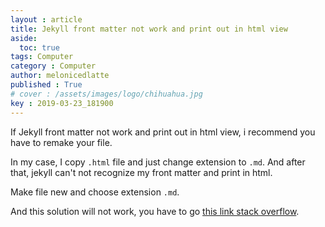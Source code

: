 ```yaml
---
layout : article
title: Jekyll front matter not work and print out in html view
aside:
  toc: true
tags: Computer
category : Computer
author: melonicedlatte
published : True
# cover : /assets/images/logo/chihuahua.jpg
key : 2019-03-23_181900
---
```


If Jekyll front matter not work and print out in html view, i recommend you have to remake your file.

In my case, I copy `.html` file and just change extension to `.md`.
And after that, jekyll can't not recognize my front matter and print in html.

Make file new and choose extension `.md`. 

And this solution will not work, you have to go [this link stack overflow](https://stackoverflow.com/questions/42351219/jekyll-frontmatter-appearing-on-my-website-and-not-inserting-properly-into-my-de). 
